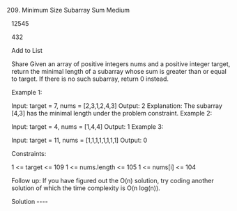 209. Minimum Size Subarray Sum
Medium

12545

432

Add to List

Share
Given an array of positive integers nums and a positive integer target, return the minimal length of a subarray whose sum is greater than or equal to target. If there is no such subarray, return 0 instead.

 

Example 1:

Input: target = 7, nums = [2,3,1,2,4,3]
Output: 2
Explanation: The subarray [4,3] has the minimal length under the problem constraint.
Example 2:

Input: target = 4, nums = [1,4,4]
Output: 1
Example 3:

Input: target = 11, nums = [1,1,1,1,1,1,1,1]
Output: 0
 

Constraints:

1 <= target <= 109
1 <= nums.length <= 105
1 <= nums[i] <= 104
 

Follow up: If you have figured out the O(n) solution, try coding another solution of which the time complexity is O(n log(n)).


Solution ----

